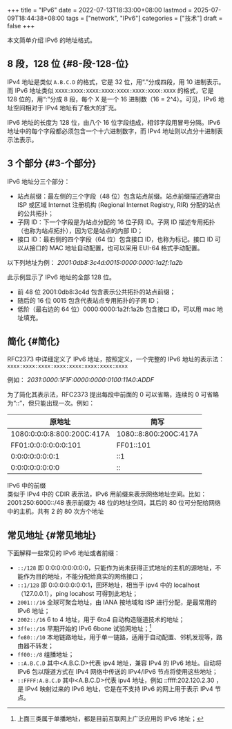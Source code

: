 +++
title = "IPv6"
date = 2022-07-13T18:33:00+08:00
lastmod = 2025-07-09T18:44:38+08:00
tags = ["network", "IPv6"]
categories = ["技术"]
draft = false
+++

本文简单介绍 IPv6 的地址格式。 <br/>

<!--more-->


## 8 段，128 位 {#8-段-128-位}

IPv4 地址是类似 `A.B.C.D` 的格式，它是 32 位，用“.”分成四段，用 10 进制表示。 <br/>
而 IPv6 地址类似 `XXXX:XXXX:XXXX:XXXX:XXXX:XXXX:XXXX:XXXX` 的格式，它是 128 位的，用“:”分成 8 段，每个 X 是一个 16 进制数（16 = 2^4）。可见，IPv6 地址空间相对于 IPv4 地址有了极大的扩充。 <br/>

IPv6 地址的长度为 128 位，由八个 16 位字段组成，相邻字段用冒号分隔。IPv6 地址中的每个字段都必须包含一个十六进制数字，而 IPv4 地址则以点分十进制表示法表示。 <br/>


## 3 个部分 {#3-个部分}

IPv6 地址分三个部分： <br/>

-   站点前缀：最左侧的三个字段（48 位）包含站点前缀。站点前缀描述通常由 ISP 或区域 Internet 注册机构 (Regional Internet Registry, RIR) 分配的站点的公共拓扑； <br/>
-   子网 ID：下一个字段是为站点分配的 16 位子网 ID。子网 ID 描述专用拓扑（也称为站点拓扑），因为它是站点的内部 ID； <br/>
-   接口 ID：最右侧的四个字段（64 位）包含接口 ID，也称为标记。接口 ID 可以从接口的 MAC 地址自动配置，也可以采用 EUI-64 格式手动配置。 <br/>

以下列地址为例： _2001:0db8:3c4d:0015:0000:0000:1a2f:1a2b_ <br/>

此示例显示了 IPv6 地址的全部 128 位。 <br/>

-   前 48 位 2001:0db8:3c4d 包含表示公共拓扑的站点前缀； <br/>
-   随后的 16 位 0015 包含代表站点专用拓扑的子网 ID； <br/>
-   低阶（最右边的 64 位）0000:0000:1a2f:1a2b 包含接口 ID，可以用 mac 地址填充。 <br/>


## 简化 {#简化}

RFC2373 中详细定义了 IPv6 地址，按照定义，一个完整的 IPv6 地址的表示法： `xxxx:xxxx:xxxx:xxxx:xxxx:xxxx:xxxx:xxxx` <br/>

例如： _2031:0000:1F1F:0000:0000:0100:11A0:ADDF_ <br/>

为了简化其表示法，RFC2373 提出每段中前面的 0 可以省略，连续的 0 可省略为“::”，但只能出现一次。例如： <br/>

| 原地址                     | 简写                  |
|-------------------------|---------------------|
| 1080:0:0:0:8:800:200C:417A | 1080::8:800:200C:417A |
| FF01:0:0:0:0:0:0:101       | FF01::101             |
| 0:0:0:0:0:0:0:1            | ::1                   |
| 0:0:0:0:0:0:0:0            | ::                    |

IPv6 中的前缀 <br/>
类似于 IPv4 中的 CDIR 表示法，IPv6 用前缀来表示网络地址空间。比如： <br/>
2001:250:6000::/48 表示前缀为 48 位的地址空间，其后的 80 位可分配给网络中的主机，共有 2 的 80 次方个地址 <br/>


## 常见地址 {#常见地址}

下面解释一些常见的 IPv6 地址或者前缀： <br/>

-   `::/128` 即 0:0:0:0:0:0:0:0，只能作为尚未获得正式地址的主机的源地址，不能作为目的地址，不能分配给真实的网络接口； <br/>
-   `::1/128` 即 0:0:0:0:0:0:0:1，回环地址，相当于 ipv4 中的 localhost（127.0.0.1），ping locahost 可得到此地址； <br/>
-   `2001::/16` 全球可聚合地址，由 IANA 按地域和 ISP 进行分配，是最常用的 IPv6 地址； <br/>
-   `2002::/16` 6 to 4 地址，用于 6to4 自动构造隧道技术的地址； <br/>
-   `3ffe::/16` 早期开始的 IPv6 6bone 试验网地址；[^1] <br/>
-   `fe80::/10` 本地链路地址，用于单一链路，适用于自动配置、邻机发现等，路由器不转发； <br/>
-   `ff00::/8` 组播地址； <br/>
-   `::A.B.C.D` 其中&lt;A.B.C.D&gt;代表 ipv4 地址，兼容 IPv4 的 IPv6 地址。自动将 IPv6 包以隧道方式在 IPv4 网络中传送的 IPv4/IPv6 节点将使用这些地址； <br/>
-   `::FFFF:A.B.C.D` 其中&lt;A.B.C.D&gt;代表 ipv4 地址，例如 ::ffff:202.120.2.30 ，是 IPv4 映射过来的 IPv6 地址，它是在不支持 IPv6 的网上用于表示 IPv4 节点。 <br/>

[^1]: 上面三类属于单播地址，都是目前互联网上广泛应用的 IPv6 地址；

